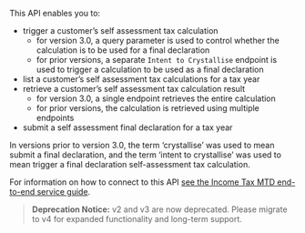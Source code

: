 This API enables you to:

* trigger a customer’s self assessment tax calculation
  * for version 3.0, a query parameter is used to control whether the calculation is to be used for a final declaration
  * for prior versions, a separate `Intent to Crystallise` endpoint is used to trigger a calculation to be used as a final declaration
* list a customer’s self assessment tax calculations for a tax year
* retrieve a customer’s self assessment tax calculation result
  * for version 3.0, a single endpoint retrieves the entire calculation
  * for prior versions, the calculation is retrieved using multiple endpoints
* submit a self assessment final declaration for a tax year

In versions prior to version 3.0, the term ‘crystallise’ was used to mean submit a final declaration, and the term ‘intent to crystallise’ 
was used to mean trigger a final declaration self-assessment tax calculation.

For information on how to connect to this API [see the Income Tax MTD end-to-end service guide](https://developer.service.hmrc.gov.uk/guides/income-tax-mtd-end-to-end-service-guide/).


> **Deprecation Notice:**
>  v2 and v3 are now deprecated. Please migrate to v4 for expanded functionality and long-term support.
